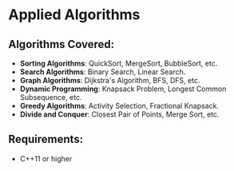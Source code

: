 # Applied Algorithms 

## Algorithms Covered:
- **Sorting Algorithms**: QuickSort, MergeSort, BubbleSort, etc.
- **Search Algorithms**: Binary Search, Linear Search.
- **Graph Algorithms**: Dijkstra's Algorithm, BFS, DFS, etc.
- **Dynamic Programming**: Knapsack Problem, Longest Common Subsequence, etc.
- **Greedy Algorithms**: Activity Selection, Fractional Knapsack.
- **Divide and Conquer**: Closest Pair of Points, Merge Sort, etc.

## Requirements:
- C++11 or higher
